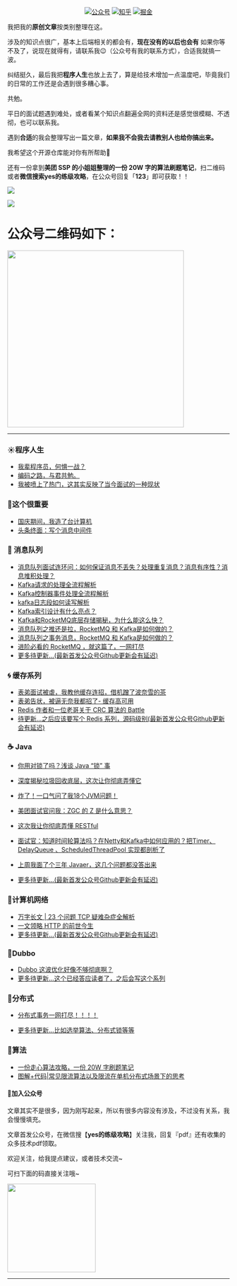 <p align="center">
  <a href="#公众号"><img src="https://img.shields.io/badge/关注公众号-yes的练级攻略-blue.svg" alt="公众号"></a>
  <a href="https://www.zhihu.com/people/zhi-jiao-48"><img src="https://img.shields.io/badge/关注-知乎-critical.svg" alt="知乎"></a>
  <a href="https://juejin.cn/user/360295546234525"><img src="https://img.shields.io/badge/关注-掘金-green.svg" alt="掘金"></a>
</p>


我把我的**原创文章**按类别整理在这。

涉及的知识点很广，基本上后端相关的都会有，**现在没有的以后也会有** 如果你等不及了，说现在就得有，请联系我:wink:（公众号有我的联系方式），合适我就搞一波。

纠结挺久，最后我把**程序人生**也放上去了，算是给技术增加一点温度吧，毕竟我们的日常的工作还是会遇到很多糟心事。

共勉。

平日的面试题遇到难处，或者看某个知识点翻遍全网的资料还是感觉很模糊、不透彻，也可以联系我。

遇到**合适**的我会整理写出一篇文章，**如果我不会我去请教别人也给你搞出来。**

我希望这个开源仓库能对你有所帮助:sparkling_heart:

还有一份拿到**美团 SSP 的小姐姐整理的一份 20W 字的算法刷题笔记**，扫二维码或者**微信搜索yes的练级攻略**，在公众号回复「**123**」即可获取！！



![](https://img-blog.csdnimg.cn/img_convert/7bd1417a557ed2142a42c688e98d7274.png)


![](https://img-blog.csdnimg.cn/img_convert/68fe91014e2204e879cc08847c2b870e.png)

# 公众号二维码如下：

<img src='https://img-blog.csdnimg.cn/20201127085245902.png' width=400px height=400px />



***



###   :sunny:程序人生

- [我辈程序员，何惧一战？](https://mp.weixin.qq.com/s?__biz=MzkxNTE3NjQ3MA==&mid=2247485738&idx=1&sn=b503b5f2252b812eb173fb3e1e17896b&chksm=c1626453f615ed45f544733ba4694ac237d915523ec24e3e461a17148b09ddb39de4a1704ccb&token=1260092512&lang=zh_CN#rd)
- [编码之路，与君共勉。](https://mp.weixin.qq.com/s?__biz=MzkxNTE3NjQ3MA==&mid=2247485716&idx=1&sn=e860f5b2b8fc1d7927bea173f6b4e20f&chksm=c162646df615ed7b80bffbf81ca22f9c04cfcc44df231f5f1fce171e0e9a982645a9fd959e75&token=1260092512&lang=zh_CN#rd)
- [我被喷上了热门，这其实反映了当今面试的一种现状](https://mp.weixin.qq.com/s?__biz=MzkxNTE3NjQ3MA==&mid=2247486342&idx=1&sn=05e789875f732ccd625390108d97729a&chksm=c16266fff615efe966fc4ba49f9def2da17e5fab04d3c0cfdb55d0518c3dfef885f84b7a0e6e&token=1260092512&lang=zh_CN#rd)

###  :ghost:这个很重要  ###

- [国庆期间，我造了台计算机](https://mp.weixin.qq.com/s?__biz=MzkxNTE3NjQ3MA==&mid=2247485722&idx=1&sn=e032d32e57e35a0810b321ab40e79473&chksm=c1626463f615ed75aad42769717018640cafa559106782915874963353ee0733756ce3259090&token=1260092512&lang=zh_CN#rd)
- [头条终面：写个消息中间件](https://mp.weixin.qq.com/s?__biz=MzkxNTE3NjQ3MA==&mid=2247485721&idx=1&sn=a30a9be1685d88c61d7dc5722d50d9c3&chksm=c1626460f615ed767a8e2e9e66f86badc0aeede9a44701ff7fd589c6f978c90369e0e4f6e341&token=1260092512&lang=zh_CN#rd)


###  :lollipop: 消息队列

- [消息队列面试连环问：如何保证消息不丢失？处理重复消息？消息有序性？消息堆积处理？](https://mp.weixin.qq.com/s?__biz=MzkxNTE3NjQ3MA==&mid=2247485753&idx=1&sn=d22f8adc8eb0dfc08163e160127f6b17&chksm=c1626440f615ed565d8a2ceee7335ddce26ce2d9364474a276e8dbb8767bcc6ebb0f7e298f71&token=1260092512&lang=zh_CN#rd)
- [Kafka请求的处理全流程解析](https://mp.weixin.qq.com/s?__biz=MzkxNTE3NjQ3MA==&mid=2247485755&idx=1&sn=da48413d267921dbcf0027bf4a2a1c21&chksm=c1626442f615ed5470b99c7c7f574ffc049851860fbc767048337cb07fb722a2c39fd3f8498b&token=1260092512&lang=zh_CN#rd)
- [Kafka控制器事件处理全流程解析](https://mp.weixin.qq.com/s?__biz=MzkxNTE3NjQ3MA==&mid=2247485752&idx=1&sn=53ae862abc0eddaf21a3e628706e0a67&chksm=c1626441f615ed57d3cdb9695f30cf8609d0e9feeae25c1c93d7154a423cc628b82753ef2418&token=1260092512&lang=zh_CN#rd)
- [kafka日志段如何读写解析](https://mp.weixin.qq.com/s?__biz=MzkxNTE3NjQ3MA==&mid=2247485748&idx=1&sn=125de0d6e2a94ac121bb84e0dc81e9db&chksm=c162644df615ed5b8c31c5d273ccfd24e683437d65749b939f848d0572b3f6e15a125eed8b52&token=1260092512&lang=zh_CN#rd)
- [Kafka索引设计有什么亮点？](https://zhuanlan.zhihu.com/p/154577113)
- [Kafka和RocketMQ底层存储揭秘，为什么能这么快？](https://mp.weixin.qq.com/s?__biz=MzkxNTE3NjQ3MA==&mid=2247485747&idx=1&sn=b3aa0bf544ef7c716dfc6d25495c780a&chksm=c162644af615ed5cf449ed5184125b1667fe5d8447791b3054c07239cd9c0ec3f81664adc34a&token=1260092512&lang=zh_CN#rd)
- [消息队列之推还是拉，RocketMQ 和 Kafka是如何做的？](https://mp.weixin.qq.com/s?__biz=MzkxNTE3NjQ3MA==&mid=2247485735&idx=1&sn=41ceea4e4f0430c3a5d3cc076e2d7870&chksm=c162645ef615ed489251b8ce2d5bb175a1121b4036ceab111c30156f8fa6a2759a7c853a3dd0&token=1260092512&lang=zh_CN#rd)
- [消息队列之事务消息，RocketMQ 和 Kafka是如何做的？](https://mp.weixin.qq.com/s?__biz=MzkxNTE3NjQ3MA==&mid=2247485732&idx=1&sn=3231cc9daf8bd5f8f29173adc145e5f6&chksm=c162645df615ed4bc4cf2d020b8fe63807a835760d1d53a205f2b55a8abb0ee8fc84ac00c918&token=1260092512&lang=zh_CN#rd)
- [进阶必看的 RocketMQ ，就这篇了，一网打尽](https://mp.weixin.qq.com/s?__biz=MzkxNTE3NjQ3MA==&mid=2247485714&idx=1&sn=76e95371b3188ce97f074e63dcb06f09&chksm=c162646bf615ed7deed37eb4c6a3524cc79e2c3b3e54a5a260f8846d28c6e46ca6efd4a2d654&token=1260092512&lang=zh_CN#rd)
- [更多待更新...(最新首发公众号Github更新会有延迟)](#公众号)

###  :cyclone: 缓存系列

- [表弟面试被虐，我教他缓存连招，借机蹭了波奈雪的茶](https://mp.weixin.qq.com/s?__biz=MzkxNTE3NjQ3MA==&mid=2247485750&idx=1&sn=5f0609a2e3b838dcac25e0010d9a8de3&chksm=c162644ff615ed59bb1c527a049856e9b7dc1b15733d60e5ca78f6b6fce3710b9348d84eceef&token=1260092512&lang=zh_CN#rd)
- [表弟告状，被逼无奈我都招了- 缓存高可用](https://mp.weixin.qq.com/s?__biz=MzkxNTE3NjQ3MA==&mid=2247485744&idx=1&sn=c189bb7d22ac2d5e816928c2991990a9&chksm=c1626449f615ed5fb320e67647cd2a331e9ce661fb2bbeaa047a7e4fdf13e6b0d4c5be0e5694&token=1260092512&lang=zh_CN#rd)
- [Redis 作者和一位老哥关于 CRC 算法的 Battle](https://mp.weixin.qq.com/s?__biz=MzkxNTE3NjQ3MA==&mid=2247485741&idx=1&sn=a36651c7e098b5b392fb8ca70de23782&chksm=c1626454f615ed42adc56291c3ba4b9d74c55198242bd2652484052e23a30fad2fdae6e97a45&token=1260092512&lang=zh_CN#rd)
- [待更新...之后应该要写个 Redis 系列，源码级别(最新首发公众号Github更新会有延迟)](#公众号)


###  :coffee: Java

- [你用对锁了吗？浅谈 Java “锁” 事](https://mp.weixin.qq.com/s?__biz=MzkxNTE3NjQ3MA==&mid=2247485739&idx=1&sn=801792f4987c4c3bd3d976d030476113&chksm=c1626452f615ed441749a6dd8e3e1e4d73187247b12824e968093c1fa1f950a90b8e7d428729&token=1260092512&lang=zh_CN#rd)

- [深度揭秘垃圾回收底层，这次让你彻底弄懂它](https://mp.weixin.qq.com/s?__biz=MzkxNTE3NjQ3MA==&mid=2247485910&idx=1&sn=54ebca3a2dfe449e7f922f347aa4d2dc&chksm=c16264aff615edb9f4d76a2c02c220ec653bfcecf72306d1974ac3b307620a88124388b328f6&token=1260092512&lang=zh_CN#rd)

- [炸了！一口气问了我18个JVM问题！](https://mp.weixin.qq.com/s?__biz=MzkxNTE3NjQ3MA==&mid=2247486059&idx=1&sn=c6c19c356fa7d4a96fe9e6c98946973e&chksm=c1626712f615ee0443916d5e08545b4cb66ede2f8ce80ef9c374e9b2d7ed5a0aa389f730cc41&token=1260092512&lang=zh_CN#rd)

- [美团面试官问我：ZGC 的 Z 是什么意思？](https://mp.weixin.qq.com/s?__biz=MzkxNTE3NjQ3MA==&mid=2247486132&idx=1&sn=0974847d831d9870c0d1a7b55d13985e&chksm=c16267cdf615eedb0eae4eee53e2c8ebaf40f938c8d59aa2bbe21ed05dfa8e6d51b4f3a9106c&token=1260092512&lang=zh_CN#rd)

- [这次我让你彻底弄懂 RESTful](https://mp.weixin.qq.com/s?__biz=MzkxNTE3NjQ3MA==&mid=2247486343&idx=1&sn=155f2dedbce37b4b9455bee1e8412811&chksm=c16266fef615efe8bc0d5a912ea4b4188820eeb251f2f617b19e73bb21882af1d1c3ee681c50&token=1260092512&lang=zh_CN#rd)

- [面试官：知道时间轮算法吗？在Netty和Kafka中如何应用的？把Timer、DelayQueue 、ScheduledThreadPool 实现都剖析了 ](https://mp.weixin.qq.com/s?__biz=MzkxNTE3NjQ3MA==&mid=2247485743&idx=1&sn=9f7e736ee3448ef1804de8de622e2169&chksm=c1626456f615ed4064e3c208293f684d8e240075aaaf85c1e4853c2eb7c7577c3db8c9915af3&token=1260092512&lang=zh_CN#rd)

- [上周我面了个三年 Javaer，这几个问题都没答出来](https://mp.weixin.qq.com/s?__biz=MzkxNTE3NjQ3MA==&mid=2247486296&idx=1&sn=c4bd10b0f3af02d4ef44af72bcd89f67&chksm=c1626621f615ef37384c9970b0fbf50f753f25fc80ed8f37448de5c7058d8b94cb56e0907a2d&token=1260092512&lang=zh_CN#rd)

- [更多待更新...(最新首发公众号Github更新会有延迟)](#公众号)

  


###  :bamboo:计算机网络  ###

- [万字长文 | 23 个问题 TCP 疑难杂症全解析](https://mp.weixin.qq.com/s?__biz=MzkxNTE3NjQ3MA==&mid=2247485731&idx=1&sn=5b95cefa09ef1e72a8010339654b0e5d&chksm=c162645af615ed4c3b56abd083bb4c27a81d4e492682cd54a44a868cfd180f159f93184901bc&token=1260092512&lang=zh_CN#rd)
- [一文领略 HTTP 的前世今生](https://mp.weixin.qq.com/s?__biz=MzkxNTE3NjQ3MA==&mid=2247485724&idx=1&sn=70f1bbea6280ca6cee467ceac4633c8a&chksm=c1626465f615ed7300accbce4f67046306b6a5011ac6b2a54cde6de6a275bb15c88da332dc37&token=1260092512&lang=zh_CN#rd)
- [更多待更新...(最新首发公众号Github更新会有延迟)](#公众号)



###  :jack_o_lantern:Dubbo  ###

- [Dubbo 这波优化好像不够彻底啊？](https://mp.weixin.qq.com/s?__biz=MzkxNTE3NjQ3MA==&mid=2247485729&idx=1&sn=cc8ed967615de699e5733790f2099846&chksm=c1626458f615ed4efb4ba789458ed441932a20c1e88cf0a0f0f7a00311b149bd0e14b1fd9439&token=1260092512&lang=zh_CN#rd)
- [更多待更新...这个已经答应读者了，之后会写这个系列](#公众号)

###  :book:分布式  ###

- [分布式事务一网打尽！！！！](https://mp.weixin.qq.com/s?__biz=MzkxNTE3NjQ3MA==&mid=2247485728&idx=1&sn=f1ea6c37d5eb0d2a69315a08b0d1263b&chksm=c1626459f615ed4fbc58052d0f92a09debc392f0d53fa13a98d3c5cf402a110b2aea5e0cda29&token=1260092512&lang=zh_CN#rd)

- [更多待更新...比如选举算法、分布式锁等等](#公众号)

  

###  :memo:算法  ###

- [一份走心算法攻略，一份 20W 字刷题笔记](https://mp.weixin.qq.com/s?__biz=MzkxNTE3NjQ3MA==&mid=2247485718&idx=1&sn=0f769e09543b93e5990ef9d8d62e4b09&chksm=c162646ff615ed792b5b96d347b576d7567cb8500a2857eb72bcef9074fc732f27211d02f021&token=1260092512&lang=zh_CN#rd)
- [图解+代码|常见限流算法以及限流在单机分布式场景下的思考](https://mp.weixin.qq.com/s?__biz=MzkxNTE3NjQ3MA==&mid=2247485754&idx=1&sn=625ae0b370b5f744bba36423fc29488a&chksm=c1626443f615ed553936cc00e63dad3f624e2fb1556981f1e3650ecc3cdcaaef4d1469dcf6e1&token=1260092512&lang=zh_CN#rd)



#### :sparkling_heart:<a name="公众号">加入公众号</a> ###

文章其实不是很多，因为刚写起来，所以有很多内容没有涉及，不过没有关系，我会慢慢填充。

文章首发公众号，在微信搜【**yes的练级攻略**】关注我，回复『pdf』还有收集的众多技术pdf领取。

欢迎关注，给我提点建议，或者技术交流~

可扫下面的码直接关注哦~

<img src='https://img-blog.csdnimg.cn/20201127085245902.png' width=200px height=200px />





---




